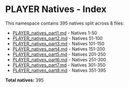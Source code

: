 # PLAYER Natives - Index

This namespace contains 395 natives split across 8 files:

- [PLAYER_natives_part1.md](PLAYER_natives_part1.md) - Natives 1-50
- [PLAYER_natives_part2.md](PLAYER_natives_part2.md) - Natives 51-100
- [PLAYER_natives_part3.md](PLAYER_natives_part3.md) - Natives 101-150
- [PLAYER_natives_part4.md](PLAYER_natives_part4.md) - Natives 151-200
- [PLAYER_natives_part5.md](PLAYER_natives_part5.md) - Natives 201-250
- [PLAYER_natives_part6.md](PLAYER_natives_part6.md) - Natives 251-300
- [PLAYER_natives_part7.md](PLAYER_natives_part7.md) - Natives 301-350
- [PLAYER_natives_part8.md](PLAYER_natives_part8.md) - Natives 351-395

**Total natives:** 395
